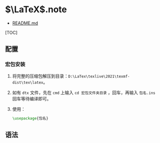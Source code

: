 # $\LaTeX$.note

- [README.md](../README.md)

[TOC]

## 配置

### 宏包安装

1. 将完整的压缩包解压到目录：`D:\LaTex\texlive\2021\texmf-dist\tex\latex`。
   
2. 如有 `dtx` 文件，先在 `cmd` 上输入 `cd 宏包文件夹目录` ，回车，再输入 `包名.ins` 回车等待编译即可。
   
3. 使用：
   ```LaTeX {.line-numbers}
   \usepackage{包名}
    ```

## 语法
